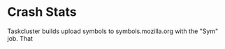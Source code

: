 Crash Stats
===========

Taskcluster builds upload symbols to symbols.mozilla.org with the "Sym" job. That 